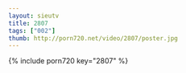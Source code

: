 ```yaml
--- 
layout: sieutv
title: 2807
tags: ["002"]
thumb: http://porn720.net/video/2807/poster.jpg
---
```

{% include porn720 key="2807" %} 
